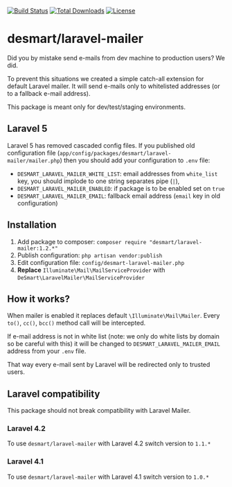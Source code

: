 [![Build Status](https://travis-ci.org/DeSmart/laravel-mailer.svg)](https://travis-ci.org/DeSmart/laravel-mailer)
[![Total Downloads](https://poser.pugx.org/DeSmart/laravel-mailer/downloads.svg)](https://packagist.org/packages/DeSmart/laravel-mailer)
[![License](https://poser.pugx.org/DeSmart/laravel-mailer/license.svg)](https://packagist.org/packages/DeSmart/laravel-mailer)

# desmart/laravel-mailer

Did you by mistake send e-mails from dev machine to production users? We did. 

To prevent this situations we created a simple catch-all extension for default Laravel mailer. It will send e-mails only to whitelisted addresses (or to a fallback e-mail address).

This package is meant only for dev/test/staging environments.

## Laravel 5
Laravel 5 has removed cascaded config files. If you published old configuration file (`app/config/packages/desmart/laravel-mailer/mailer.php`)
then you should add your configuration to `.env` file:

 * `DESMART_LARAVEL_MAILER_WHITE_LIST`: email addresses from `white_list` key, you should implode to one string separates pipe (`|`),
 * `DESMART_LARAVEL_MAILER_ENABLED`: if package is to be enabled set on `true`
 * `DESMART_LARAVEL_MAILER_EMAIL`: fallback email address (`email` key in old configuration)

## Installation

  1. Add package to composer: `composer require "desmart/laravel-mailer:1.2.*"`
  2. Publish configuration: `php artisan vendor:publish`
  3. Edit configuration file: `config/desmart-laravel-mailer.php`
  4. **Replace** `Illuminate\Mail\MailServiceProvider` with `DeSmart\LaravelMailer\MailServiceProvider`
    
## How it works?

When mailer is enabled it replaces default `\Illuminate\Mail\Mailer`. Every `to()`, `cc()`, `bcc()` method call will be intercepted. 

If e-mail address is not in white list (note: we only do white lists by domain so be careful with this) it will be changed to `DESMART_LARAVEL_MAILER_EMAIL` address from your `.env` file.

That way every e-mail sent by Laravel will be redirected only to trusted users.

## Laravel compatibility
This package should not break compatibility with Laravel Mailer.

### Laravel 4.2
To use `desmart/laravel-mailer` with Laravel 4.2 switch version to `1.1.*`

### Laravel 4.1
To use `desmart/laravel-mailer` with Laravel 4.1 switch version to `1.0.*`
